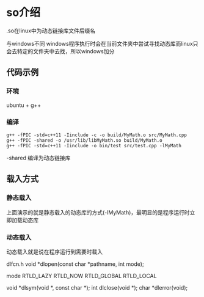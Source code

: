 # so介绍

.so在linux中为动态链接库文件后缀名

与windows不同
windows程序执行时会在当前文件夹中尝试寻找动态库而linux只会去特定的文件夹中去找，所以windows加分

## 代码示例

### 环境

ubuntu + g++

### 编译

```shell
g++ -fPIC -std=c++11 -Iinclude -c -o build/MyMath.o src/MyMath.cpp
g++ -fPIC -shared -o /usr/lib/libMyMath.so build/MyMath.o
g++ -fPIC -std=c++11 -Iinclude -o bin/test src/test.cpp -lMyMath
```

-shared 编译为动态链接库

## 载入方式

### 静态载入

上面演示的就是静态载入的动态库的方式(-lMyMath)，最明显的是程序运行时立即加载动态库

### 动态载入

动态载入就是说在程序运行到需要时载入

dlfcn.h
void *dlopen(const char *pathname, int mode);

mode
RTLD_LAZY
RTLD_NOW
RTLD_GLOBAL
RTLD_LOCAL

void *dlsym(void *, const char *);
int dlclose(void *);
char *dlerror(void);
